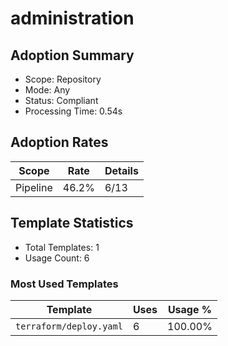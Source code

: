 # administration

## Adoption Summary

- Scope: Repository
- Mode: Any
- Status: Compliant
- Processing Time: 0.54s

## Adoption Rates

| Scope | Rate | Details |
|--------|------|---------|
| Pipeline | 46.2% | 6/13 |

## Template Statistics

- Total Templates: 1
- Usage Count: 6

### Most Used Templates

| Template | Uses | Usage % |
|----------|------|---------|
| `terraform/deploy.yaml` | 6 | 100.00% |
